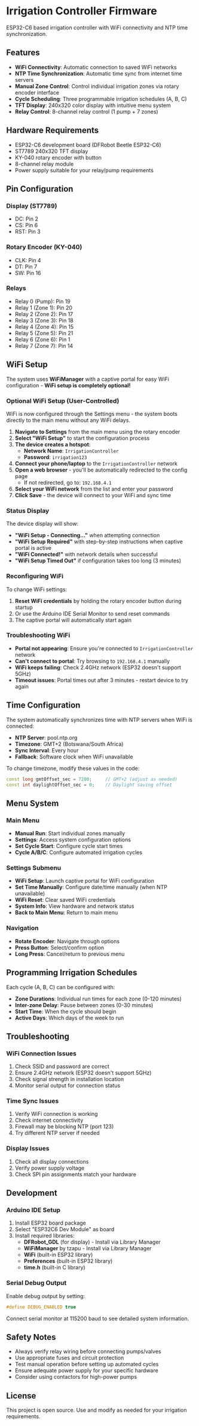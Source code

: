 # Irrigation Controller Firmware

ESP32-C6 based irrigation controller with WiFi connectivity and NTP time synchronization.

## Features

- **WiFi Connectivity**: Automatic connection to saved WiFi networks
- **NTP Time Synchronization**: Automatic time sync from internet time servers
- **Manual Zone Control**: Control individual irrigation zones via rotary encoder interface
- **Cycle Scheduling**: Three programmable irrigation schedules (A, B, C)
- **TFT Display**: 240x320 color display with intuitive menu system
- **Relay Control**: 8-channel relay control (1 pump + 7 zones)

## Hardware Requirements

- ESP32-C6 development board (DFRobot Beetle ESP32-C6)
- ST7789 240x320 TFT display
- KY-040 rotary encoder with button
- 8-channel relay module
- Power supply suitable for your relay/pump requirements

## Pin Configuration

### Display (ST7789)
- DC: Pin 2
- CS: Pin 6
- RST: Pin 3

### Rotary Encoder (KY-040)
- CLK: Pin 4
- DT: Pin 7
- SW: Pin 16

### Relays
- Relay 0 (Pump): Pin 19
- Relay 1 (Zone 1): Pin 20
- Relay 2 (Zone 2): Pin 17
- Relay 3 (Zone 3): Pin 18
- Relay 4 (Zone 4): Pin 15
- Relay 5 (Zone 5): Pin 21
- Relay 6 (Zone 6): Pin 1
- Relay 7 (Zone 7): Pin 14

## WiFi Setup

The system uses **WiFiManager** with a captive portal for easy WiFi configuration - **WiFi setup is completely optional!**

### Optional WiFi Setup (User-Controlled)

WiFi is now configured through the Settings menu - the system boots directly to the main menu without any WiFi delays.

1. **Navigate to Settings** from the main menu using the rotary encoder
2. **Select "WiFi Setup"** to start the configuration process
3. **The device creates a hotspot**:
   - **Network Name**: `IrrigationController`
   - **Password**: `irrigation123`
4. **Connect your phone/laptop** to the `IrrigationController` network
5. **Open a web browser** - you'll be automatically redirected to the config page
   - If not redirected, go to: `192.168.4.1`
6. **Select your WiFi network** from the list and enter your password
7. **Click Save** - the device will connect to your WiFi and sync time

### Status Display

The device display will show:
- **"WiFi Setup - Connecting..."** when attempting connection
- **"WiFi Setup Required"** with step-by-step instructions when captive portal is active
- **"WiFi Connected!"** with network details when successful
- **"WiFi Setup Timed Out"** if configuration takes too long (3 minutes)

### Reconfiguring WiFi

To change WiFi settings:
1. **Reset WiFi credentials** by holding the rotary encoder button during startup
2. Or use the Arduino IDE Serial Monitor to send reset commands
3. The captive portal will automatically start again

### Troubleshooting WiFi

- **Portal not appearing**: Ensure you're connected to `IrrigationController` network
- **Can't connect to portal**: Try browsing to `192.168.4.1` manually
- **WiFi keeps failing**: Check 2.4GHz network (ESP32 doesn't support 5GHz)
- **Timeout issues**: Portal times out after 3 minutes - restart device to try again

## Time Configuration

The system automatically synchronizes time with NTP servers when WiFi is connected:

- **NTP Server**: pool.ntp.org
- **Timezone**: GMT+2 (Botswana/South Africa)
- **Sync Interval**: Every hour
- **Fallback**: Software clock when WiFi unavailable

To change timezone, modify these values in the code:
```cpp
const long gmtOffset_sec = 7200;     // GMT+2 (adjust as needed)
const int daylightOffset_sec = 0;    // Daylight saving offset
```

## Menu System

### Main Menu
- **Manual Run**: Start individual zones manually
- **Settings**: Access system configuration options
- **Set Cycle Start**: Configure cycle start times
- **Cycle A/B/C**: Configure automated irrigation cycles

### Settings Submenu
- **WiFi Setup**: Launch captive portal for WiFi configuration
- **Set Time Manually**: Configure date/time manually (when NTP unavailable)
- **WiFi Reset**: Clear saved WiFi credentials
- **System Info**: View hardware and network status
- **Back to Main Menu**: Return to main menu

### Navigation
- **Rotate Encoder**: Navigate through options
- **Press Button**: Select/confirm option
- **Long Press**: Cancel/return to previous menu

## Programming Irrigation Schedules

Each cycle (A, B, C) can be configured with:
- **Zone Durations**: Individual run times for each zone (0-120 minutes)
- **Inter-zone Delay**: Pause between zones (0-30 minutes)
- **Start Time**: When the cycle should begin
- **Active Days**: Which days of the week to run

## Troubleshooting

### WiFi Connection Issues
1. Check SSID and password are correct
2. Ensure 2.4GHz network (ESP32 doesn't support 5GHz)
3. Check signal strength in installation location
4. Monitor serial output for connection status

### Time Sync Issues
1. Verify WiFi connection is working
2. Check internet connectivity
3. Firewall may be blocking NTP (port 123)
4. Try different NTP server if needed

### Display Issues
1. Check all display connections
2. Verify power supply voltage
3. Check SPI pin assignments match your hardware

## Development

### Arduino IDE Setup
1. Install ESP32 board package
2. Select "ESP32C6 Dev Module" as board
3. Install required libraries:
   - **DFRobot_GDL** (for display) - Install via Library Manager
   - **WiFiManager** by tzapu - Install via Library Manager
   - **WiFi** (built-in ESP32 library)
   - **Preferences** (built-in ESP32 library)
   - **time.h** (built-in C library)

### Serial Debug Output
Enable debug output by setting:
```cpp
#define DEBUG_ENABLED true
```

Connect serial monitor at 115200 baud to see detailed system information.

## Safety Notes

- Always verify relay wiring before connecting pumps/valves
- Use appropriate fuses and circuit protection
- Test manual operation before setting up automated cycles
- Ensure adequate power supply for your specific hardware
- Consider using contactors for high-power pumps

## License

This project is open source. Use and modify as needed for your irrigation requirements.
